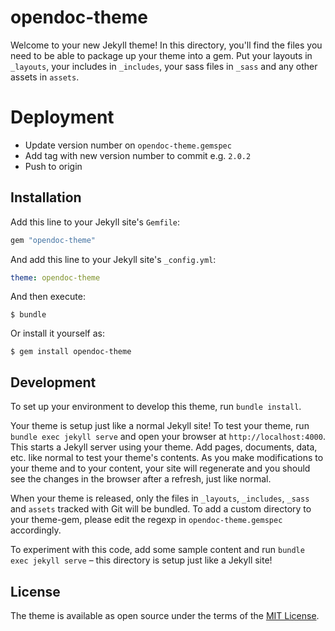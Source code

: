 # opendoc-theme

Welcome to your new Jekyll theme! In this directory, you'll find the files you need to be able to package up your theme into a gem. Put your layouts in `_layouts`, your includes in `_includes`, your sass files in `_sass` and any other assets in `assets`.

# Deployment
- Update version number on `opendoc-theme.gemspec`
- Add tag with new version number to commit e.g. `2.0.2`
- Push to origin

## Installation

Add this line to your Jekyll site's `Gemfile`:

```ruby
gem "opendoc-theme"
```

And add this line to your Jekyll site's `_config.yml`:

```yaml
theme: opendoc-theme
```

And then execute:

    $ bundle

Or install it yourself as:

    $ gem install opendoc-theme

## Development

To set up your environment to develop this theme, run `bundle install`.

Your theme is setup just like a normal Jekyll site! To test your theme, run `bundle exec jekyll serve` and open your browser at `http://localhost:4000`. This starts a Jekyll server using your theme. Add pages, documents, data, etc. like normal to test your theme's contents. As you make modifications to your theme and to your content, your site will regenerate and you should see the changes in the browser after a refresh, just like normal.

When your theme is released, only the files in `_layouts`, `_includes`, `_sass` and `assets` tracked with Git will be bundled.
To add a custom directory to your theme-gem, please edit the regexp in `opendoc-theme.gemspec` accordingly.

To experiment with this code, add some sample content and run `bundle exec jekyll serve` – this directory is setup just like a Jekyll site!

## License

The theme is available as open source under the terms of the [MIT License](https://opensource.org/licenses/MIT).

